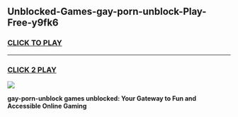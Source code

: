 
## Unblocked-Games-gay-porn-unblock-Play-Free-y9fk6
<h3>
<a href="https://premium76.site?title=gay-porn-unblock&ref=19M">CLICK TO PLAY</a></h3>
<hr>

<h3>
<a href="https://premium76.site?title=gay-porn-unblock&ref=19M">CLICK 2 PLAY</a>
  
</h3>

<a href="https://premium76.site?title=gay-porn-unblock&ref=19M"><img src="https://clearcache.store/games.png"></a>


**gay-porn-unblock games unblocked: Your Gateway to Fun and Accessible Online Gaming**
